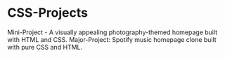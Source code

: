 # CSS-Projects
  Mini-Project - A visually appealing photography-themed homepage built with HTML and CSS.
  Major-Project: Spotify music homepage clone built with pure CSS and HTML.
